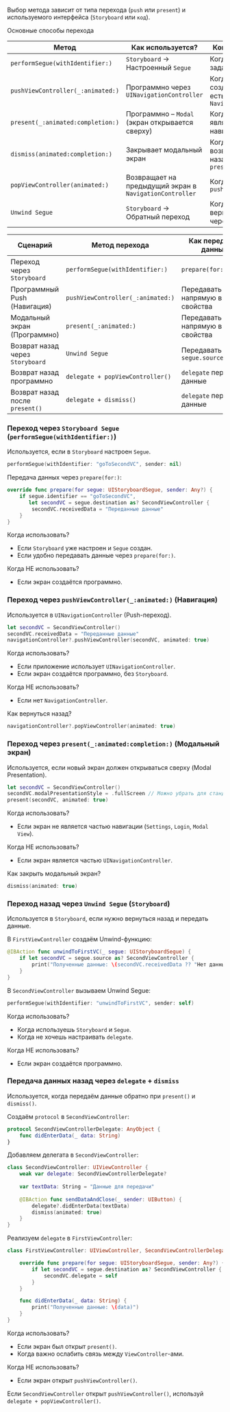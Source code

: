 Выбор метода зависит от типа перехода (`push` или `present`) и используемого интерфейса (`Storyboard` или `код`).



Основные способы перехода

| Метод                             | Как используется?                                       | Когда применять?                                           |
| --------------------------------- | ------------------------------------------------------- | ---------------------------------------------------------- |
| `performSegue(withIdentifier:)`   | `Storyboard` → Настроенный `Segue`                      | Когда переход задан в `Storyboard`                         |
| `pushViewController(_:animated:)` | Программно через `UINavigationController`               | Когда экран создаётся в коде и есть `NavigationController` |
| `present(_:animated:completion:)` | Программно – `Modal` (экран открывается сверху)         | Когда экран не является частью навигации                   |
| `dismiss(animated:completion:)`   | Закрывает модальный экран                               | Когда возвращаемся назад после `present()`                 |
| `popViewController(animated:)`    | Возвращает на предыдущий экран в `NavigationController` | Когда используем `pushViewController()`                    |
| `Unwind Segue`                    | `Storyboard` → Обратный переход                         | Когда нужно вернуться назад через `Storyboard`             |



| Сценарий                         | Метод перехода                    | Как передавать данные?          | Как закрывать экран?                                         |
| -------------------------------- | --------------------------------- | ------------------------------- | ------------------------------------------------------------ |
| Переход через `Storyboard`       | `performSegue(withIdentifier:)`   | `prepare(for:sender:)`          | `popViewController()` (если push) / `dismiss()` (если present) |
| Программный Push (Навигация)     | `pushViewController(_:animated:)` | Передавать напрямую в свойства  | `popViewController(animated:)`                               |
| Модальный экран (Программно)     | `present(_:animated:)`            | Передавать напрямую в свойства  | `dismiss(animated:)`                                         |
| Возврат назад через `Storyboard` | `Unwind Segue`                    | Передавать через `segue.source` | Автоматически закрывает экран                                |
| Возврат назад программно         | `delegate + popViewController()`  | `delegate` передаёт данные      | `popViewController(animated:)`                               |
| Возврат назад после `present()`  | `delegate + dismiss()`            | `delegate` передаёт данные      | `dismiss(animated:)`                                         |



### Переход через `Storyboard Segue` (`performSegue(withIdentifier:)`)

Используется, если в `Storyboard` настроен `Segue`.

```swift
performSegue(withIdentifier: "goToSecondVC", sender: nil)
```

Передача данных через `prepare(for:)`:

```swift
override func prepare(for segue: UIStoryboardSegue, sender: Any?) {
    if segue.identifier == "goToSecondVC",
       let secondVC = segue.destination as? SecondViewController {
        secondVC.receivedData = "Переданные данные"
    }
}
```

Когда использовать?

- Если `Storyboard` уже настроен и `Segue` создан.
- Если удобно передавать данные через `prepare(for:)`.

Когда НЕ использовать?

- Если экран создаётся программно.





### Переход через `pushViewController(_:animated:)` (Навигация)

Используется в `UINavigationController` (Push-переход).

```swift
let secondVC = SecondViewController()
secondVC.receivedData = "Переданные данные"
navigationController?.pushViewController(secondVC, animated: true)
```

Когда использовать?

- Если приложение использует `UINavigationController`.
- Если экран создаётся программно, без `Storyboard`.

Когда НЕ использовать?

- Если нет `NavigationController`.



Как вернуться назад?

```swift
navigationController?.popViewController(animated: true)
```





### Переход через `present(_:animated:completion:)` (Модальный экран)

Используется, если новый экран должен открываться сверху (Modal Presentation).

```swift
let secondVC = SecondViewController()
secondVC.modalPresentationStyle = .fullScreen // Можно убрать для стандартного перехода
present(secondVC, animated: true)
```

Когда использовать?

- Если экран не является частью навигации (`Settings`, `Login`, `Modal View`).

Когда НЕ использовать?

- Если экран является частью `UINavigationController`.



Как закрыть модальный экран?

```swift
dismiss(animated: true)
```





### Переход назад через `Unwind Segue` (`Storyboard`)

Используется в `Storyboard`, если нужно вернуться назад и передать данные.

В `FirstViewController` создаём Unwind-функцию:

```swift
@IBAction func unwindToFirstVC(_ segue: UIStoryboardSegue) {
    if let secondVC = segue.source as? SecondViewController {
        print("Полученные данные: \(secondVC.receivedData ?? "Нет данных")")
    }
}
```

В `SecondViewController` вызываем Unwind Segue:

```swift
performSegue(withIdentifier: "unwindToFirstVC", sender: self)
```

Когда использовать?

- Когда используешь `Storyboard` и `Segue`.
- Когда не хочешь настраивать `delegate`.

Когда НЕ использовать?

- Если экран создаётся программно.





### Передача данных назад через `delegate` + `dismiss`

Используется, когда передаём данные обратно при `present()` и `dismiss()`.

Создаём `protocol` в `SecondViewController`:

```swift
protocol SecondViewControllerDelegate: AnyObject {
    func didEnterData(_ data: String)
}
```

Добавляем делегата в `SecondViewController`:

```swift
class SecondViewController: UIViewController {
    weak var delegate: SecondViewControllerDelegate?
    
    var textData: String = "Данные для передачи"
    
    @IBAction func sendDataAndClose(_ sender: UIButton) {
        delegate?.didEnterData(textData)
        dismiss(animated: true)
    }
}
```

Реализуем `delegate` в `FirstViewController`:

```swift
class FirstViewController: UIViewController, SecondViewControllerDelegate {

    override func prepare(for segue: UIStoryboardSegue, sender: Any?) {
        if let secondVC = segue.destination as? SecondViewController {
            secondVC.delegate = self
        }
    }

    func didEnterData(_ data: String) {
        print("Полученные данные: \(data)")
    }
}
```

Когда использовать?

- Если экран был открыт `present()`.
- Когда важно ослабить связь между `ViewController`-ами.

Когда НЕ использовать?

- Если экран открыт `pushViewController()`.

Если `SecondViewController` открыт `pushViewController()`, используй `delegate + popViewController()`.
